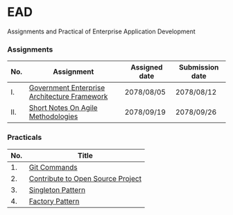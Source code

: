 
# EAD
Assignments and Practical of Enterprise Application Development

### Assignments

| No. | Assignment | Assigned date | Submission date |
| ------ | ------ | ------ | ------ |
| I. |  [Government Enterprise Architecture Framework] | 2078/08/05 | 2078/08/12 |
| II. |[Short Notes On Agile Methodologies] | 2078/09/19 | 2078/09/26 |

[Government Enterprise Architecture Framework]: https://github.com/KarunAtreya/EAD/tree/master/Assignment/Assignment1
[Short Notes On Agile Methodologies]: https://github.com/KarunAtreya/EAD/tree/master/Assignment/Assignment%202


### Practicals

| No. | Title |
| ------ | ------ |
| 1. |  [Git Commands] |
| 2. |[Contribute to Open Source Project]|
| 3. |[Singleton Pattern]|
| 4. |[Factory Pattern]|

[Git Commands]: https://github.com/KarunAtreya/EAD/tree/master/Practical/Lab1
[Contribute to Open Source Project]: https://github.com/KarunAtreya/EAD/tree/master/Practical/Lab%202
[Singleton Pattern]: https://github.com/KarunAtreya/EAD/tree/master/Practical/Lab%203
[Factory Pattern]: https://github.com/KarunAtreya/EAD/tree/master/Practical/Lab4



